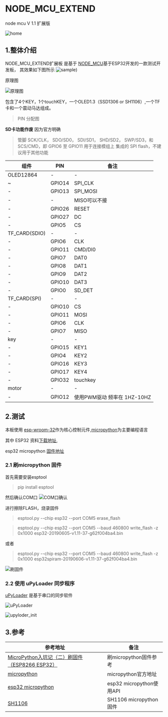 # NODE_MCU_EXTEND
node mcu V 1.1 扩展版

![home](03_misc/home.png)

## 1.整体介绍

NODE_MCU_EXTEND扩展板 是基于 [NODE_MCU](http://www.nodemcu.com/index_cn.html)基于ESP32开发的一款测试开发板，
其效果如下图所示
![sample](03_misc/sample.png))

原理图

![原理图](03_misc/原理图.png)


包含了4个KEY，1个touchKEY，一个OLED1.3（SSD1306 or SH1106）,一个TF卡和一个震动马达组成。

> PIN 分配图

**SD卡功能作废**
因为官方明确

> 管脚 SCK/CLK， SDO/SD0， SDI/SD1， SHD/SD2， SWP/SD3，和 SCS/CMD，即 GPIO6 至 GPIO11 用于连接模组上
> 集成的 SPI flash，不建议用于其他功能
> 
组件 | PIN |  备注
-|-|-
OLED12864 | - | -
~ | GPIO14 | SPI_CLK
 -| GPIO13| SPI_MOSI
  -| -|MISO可以不接
-| GPIO26|RESET
-| GPIO27|DC
-| GPIO5|CS
TF_CARD(SDIO) | - | -
 -| GPIO6 | CLK
  -| GPIO11 |CMD/DI0
  -| GPIO7|DAT0
-| GPIO8|DAT1
-| GPIO9|DAT2
-| GPIO10|DAT3
-| GPIO0|SD_DET
TF_CARD(SPI) | - | -
-| GPIO10|CS
-| GPIO11|MOSI
-| GPIO6|CLK
-| GPIO7|MISO
key | - | -
 -| GPIO15 | KEY1
  -| GPIO4 |KEY2
-| GPIO16|KEY3
-| GPIO17|KEY4
-| GPIO32|touchkey
motor | - | -
 -| GPIO12 | 使用PWM驱动 频率在 1HZ-10HZ

 ## 2.测试

 本板使用  [esp-wroom-32](https://www.espressif.com/zh-hans/products/hardware/esp-wroom-32/overview)作为核心控制元件,[micropython](http://www.micropython.org/)为主要编程语言

 其中 ESP32 资料[下载地址](https://www.espressif.com/zh-hans/support/download/documents?keys=ESP32),

esp32 micropython [固件地址](http://www.micropython.org/download)

### 2.1 刷micropython 固件

首先需要安装esptool
> pip install esptool

然后确认COM口
![COM口确认](03_misc/COM口确认.png)

进行擦除FLASH，烧录固件

> esptool.py --chip esp32 --port COM5 erase_flash

> esptool.py --chip esp32 --port COM5 --baud 460800 write_flash -z 0x1000 esp32-20190605-v1.11-37-g62f004ba4.bin

或者

> esptool.py --chip esp32 --port COM5 --baud 460800 write_flash -z 0x1000 esp32spiram-20190606-v1.11-37-g62f004ba4.bin

![刷固件](03_misc/刷固件.png)

### 2.2 使用 uPyLoader 同步程序

[uPyLoader](https://github.com/BetaRavener/uPyLoader) 是基于串口的同步软件

![uPyLoader](03_misc/upyloder.png)

![upyloder_init](03_misc/upyloder_init.png)

## 3.参考
参考地址  |  备注
-|-
[MicroPython入坑记（二）刷固件（ESP8266 ESP32）](https://www.cnblogs.com/yafengabc/p/8681380.html) | 刷micropython固件参考
[micropython](https://github.com/micropython/micropython) | micropython官方地址
[esp32 micropython](http://docs.micropython.org/en/latest/esp32/general.html) | esp32 micropython使用API
[SH1106](https://github.com/robert-hh/SH1106) | SH1106 micropython 固件

